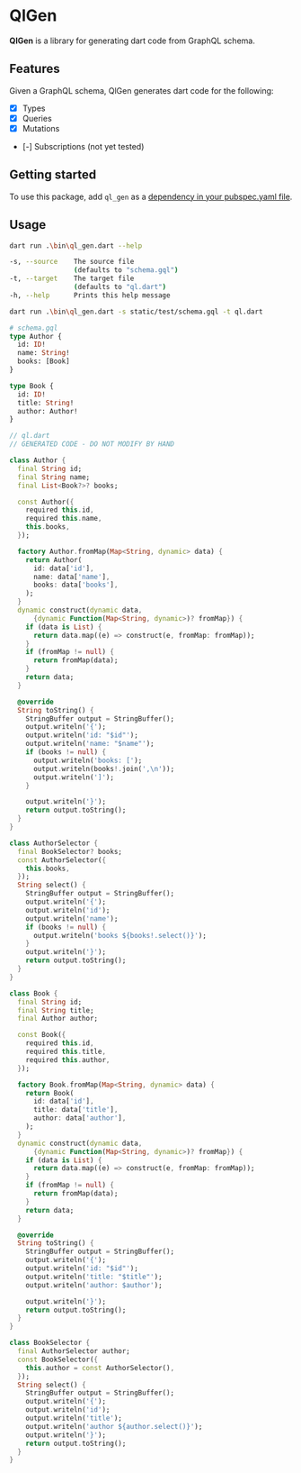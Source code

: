 <!--
This README describes the package. If you publish this package to pub.dev,
this README's contents appear on the landing page for your package.

For information about how to write a good package README, see the guide for
[writing package pages](https://dart.dev/guides/libraries/writing-package-pages).

For general information about developing packages, see the Dart guide for
[creating packages](https://dart.dev/guides/libraries/create-library-packages)
and the Flutter guide for
[developing packages and plugins](https://flutter.dev/developing-packages).
-->

# QlGen

**QlGen** is a library for generating dart code from GraphQL schema.

## Features

Given a GraphQL schema, QlGen generates dart code for the following:

- [x] Types
- [x] Queries
- [x] Mutations
- [-] Subscriptions (not yet tested)

## Getting started

To use this package, add `ql_gen` as a [dependency in your pubspec.yaml file](https://dart.dev/tools/pub/dependencies).

## Usage

<!-- command and result example -->

```bash
dart run .\bin\ql_gen.dart --help
```

```bash
-s, --source    The source file
                (defaults to "schema.gql")
-t, --target    The target file
                (defaults to "ql.dart")
-h, --help      Prints this help message
```

```bash
dart run .\bin\ql_gen.dart -s static/test/schema.gql -t ql.dart
```

```graphql
# schema.gql
type Author {
  id: ID!
  name: String!
  books: [Book]
}

type Book {
  id: ID!
  title: String!
  author: Author!
}
```

```dart
// ql.dart
// GENERATED CODE - DO NOT MODIFY BY HAND

class Author {
  final String id;
  final String name;
  final List<Book?>? books;

  const Author({
    required this.id,
    required this.name,
    this.books,
  });

  factory Author.fromMap(Map<String, dynamic> data) {
    return Author(
      id: data['id'],
      name: data['name'],
      books: data['books'],
    );
  }
  dynamic construct(dynamic data,
      {dynamic Function(Map<String, dynamic>)? fromMap}) {
    if (data is List) {
      return data.map((e) => construct(e, fromMap: fromMap));
    }
    if (fromMap != null) {
      return fromMap(data);
    }
    return data;
  }

  @override
  String toString() {
    StringBuffer output = StringBuffer();
    output.writeln('{');
    output.writeln('id: "$id"');
    output.writeln('name: "$name"');
    if (books != null) {
      output.writeln('books: [');
      output.writeln(books!.join(',\n'));
      output.writeln(']');
    }

    output.writeln('}');
    return output.toString();
  }
}

class AuthorSelector {
  final BookSelector? books;
  const AuthorSelector({
    this.books,
  });
  String select() {
    StringBuffer output = StringBuffer();
    output.writeln('{');
    output.writeln('id');
    output.writeln('name');
    if (books != null) {
      output.writeln('books ${books!.select()}');
    }
    output.writeln('}');
    return output.toString();
  }
}

class Book {
  final String id;
  final String title;
  final Author author;

  const Book({
    required this.id,
    required this.title,
    required this.author,
  });

  factory Book.fromMap(Map<String, dynamic> data) {
    return Book(
      id: data['id'],
      title: data['title'],
      author: data['author'],
    );
  }
  dynamic construct(dynamic data,
      {dynamic Function(Map<String, dynamic>)? fromMap}) {
    if (data is List) {
      return data.map((e) => construct(e, fromMap: fromMap));
    }
    if (fromMap != null) {
      return fromMap(data);
    }
    return data;
  }

  @override
  String toString() {
    StringBuffer output = StringBuffer();
    output.writeln('{');
    output.writeln('id: "$id"');
    output.writeln('title: "$title"');
    output.writeln('author: $author');

    output.writeln('}');
    return output.toString();
  }
}

class BookSelector {
  final AuthorSelector author;
  const BookSelector({
    this.author = const AuthorSelector(),
  });
  String select() {
    StringBuffer output = StringBuffer();
    output.writeln('{');
    output.writeln('id');
    output.writeln('title');
    output.writeln('author ${author.select()}');
    output.writeln('}');
    return output.toString();
  }
}
```
